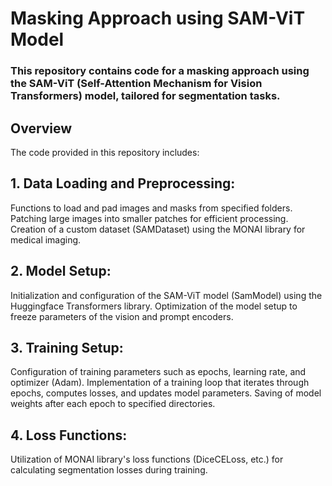 # Masking Approach using SAM-ViT Model

### This repository contains code for a masking approach using the SAM-ViT (Self-Attention Mechanism for Vision Transformers) model, tailored for segmentation tasks.

## Overview

The code provided in this repository includes:

## 1. Data Loading and Preprocessing:

Functions to load and pad images and masks from specified folders.
Patching large images into smaller patches for efficient processing.
Creation of a custom dataset (SAMDataset) using the MONAI library for medical imaging.

## 2. Model Setup:

Initialization and configuration of the SAM-ViT model (SamModel) using the Huggingface Transformers library.
Optimization of the model setup to freeze parameters of the vision and prompt encoders.

## 3. Training Setup:

Configuration of training parameters such as epochs, learning rate, and optimizer (Adam).
Implementation of a training loop that iterates through epochs, computes losses, and updates model parameters.
Saving of model weights after each epoch to specified directories.

## 4. Loss Functions:

Utilization of MONAI library's loss functions (DiceCELoss, etc.) for calculating segmentation losses during training.
